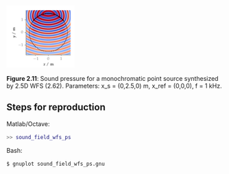 ![Fig 2.11](fig2_11.png)

**Figure 2.11**: Sound pressure for a
monochromatic point source synthesized by 2.5D WFS (2.62).
Parameters: x_s = (0,2.5,0) m, x_ref = (0,0,0), f =
1 kHz.

## Steps for reproduction

Matlab/Octave:
```Matlab
>> sound_field_wfs_ps
```

Bash:
```Bash
$ gnuplot sound_field_wfs_ps.gnu
```
